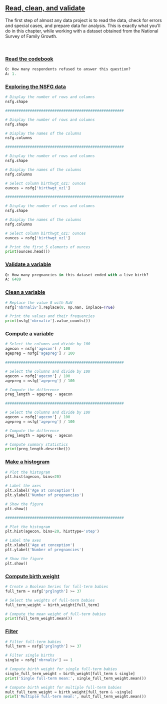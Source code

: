 ## [Read, clean, and validate](https://campus.datacamp.com/courses/exploratory-data-analysis-in-python/read-clean-and-validate)

The first step of almost any data project is to read the data, check for errors and special cases, and prepare data for analysis. This is exactly what you'll do in this chapter, while working with a dataset obtained from the National Survey of Family Growth.

<br>

### [Read the codebook](https://campus.datacamp.com/courses/exploratory-data-analysis-in-python/read-clean-and-validate?ex=2)

```Python
Q: How many respondents refused to answer this question?
A: 1.
```

### [Exploring the NSFG data](https://campus.datacamp.com/courses/exploratory-data-analysis-in-python/read-clean-and-validate?ex=3)

```Python
# Display the number of rows and columns
nsfg.shape

#####################################################

# Display the number of rows and columns
nsfg.shape

# Display the names of the columns
nsfg.columns

#####################################################

# Display the number of rows and columns
nsfg.shape

# Display the names of the columns
nsfg.columns

# Select column birthwgt_oz1: ounces
ounces = nsfg['birthwgt_oz1']

#####################################################

# Display the number of rows and columns
nsfg.shape

# Display the names of the columns
nsfg.columns

# Select column birthwgt_oz1: ounces
ounces = nsfg['birthwgt_oz1']

# Print the first 5 elements of ounces
print(ounces.head())
```
### [Validate a variable](https://campus.datacamp.com/courses/exploratory-data-analysis-in-python/read-clean-and-validate?ex=5)

```Python
Q: How many pregnancies in this dataset ended with a live birth?
A: 6489
```

### [Clean a variable](https://campus.datacamp.com/courses/exploratory-data-analysis-in-python/read-clean-and-validate?ex=6)

```Python
# Replace the value 8 with NaN
nsfg['nbrnaliv'].replace(8, np.nan, inplace=True)

# Print the values and their frequencies
print(nsfg['nbrnaliv'].value_counts())
```

### [Compute a variable](https://campus.datacamp.com/courses/exploratory-data-analysis-in-python/read-clean-and-validate?ex=7)

```Python
# Select the columns and divide by 100
agecon = nsfg['agecon'] / 100
agepreg = nsfg['agepreg'] / 100

#####################################################

# Select the columns and divide by 100
agecon = nsfg['agecon'] / 100
agepreg = nsfg['agepreg'] / 100

# Compute the difference
preg_length = agepreg - agecon

#####################################################

# Select the columns and divide by 100
agecon = nsfg['agecon'] / 100
agepreg = nsfg['agepreg'] / 100

# Compute the difference
preg_length = agepreg - agecon

# Compute summary statistics
print(preg_length.describe())
```

### [Make a histogram](https://campus.datacamp.com/courses/exploratory-data-analysis-in-python/read-clean-and-validate?ex=9)

```Python
# Plot the histogram
plt.hist(agecon, bins=20)

# Label the axes
plt.xlabel('Age at conception')
plt.ylabel('Number of pregnancies')

# Show the figure
plt.show()

#####################################################

# Plot the histogram
plt.hist(agecon, bins=20, histtype='step')

# Label the axes
plt.xlabel('Age at conception')
plt.ylabel('Number of pregnancies')

# Show the figure
plt.show()
```

### [Compute birth weight](https://campus.datacamp.com/courses/exploratory-data-analysis-in-python/read-clean-and-validate?ex=10)

```Python
# Create a Boolean Series for full-term babies
full_term = nsfg['prglngth'] >= 37

# Select the weights of full-term babies
full_term_weight = birth_weight[full_term]

# Compute the mean weight of full-term babies
print(full_term_weight.mean())
```

### [Filter](https://campus.datacamp.com/courses/exploratory-data-analysis-in-python/read-clean-and-validate?ex=11)

```Python
# Filter full-term babies
full_term = nsfg['prglngth'] >= 37

# Filter single births
single = nsfg['nbrnaliv'] == 1

# Compute birth weight for single full-term babies
single_full_term_weight = birth_weight[full_term & single]
print('Single full-term mean:', single_full_term_weight.mean())

# Compute birth weight for multiple full-term babies
mult_full_term_weight = birth_weight[full_term & ~single]
print('Multiple full-term mean:', mult_full_term_weight.mean())
```